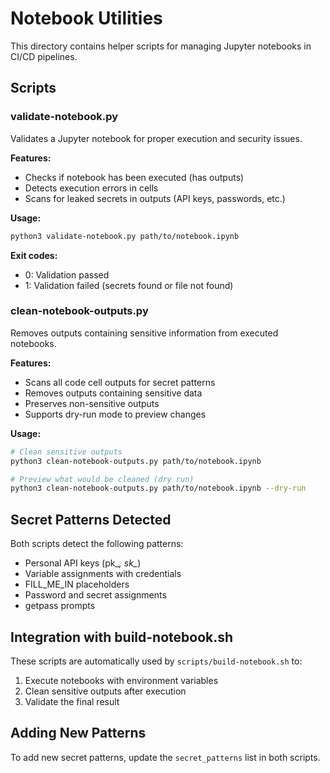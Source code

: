 # Notebook Utilities

This directory contains helper scripts for managing Jupyter notebooks in CI/CD pipelines.

## Scripts

### validate-notebook.py

Validates a Jupyter notebook for proper execution and security issues.

**Features:**
- Checks if notebook has been executed (has outputs)
- Detects execution errors in cells
- Scans for leaked secrets in outputs (API keys, passwords, etc.)

**Usage:**
```bash
python3 validate-notebook.py path/to/notebook.ipynb
```

**Exit codes:**
- 0: Validation passed
- 1: Validation failed (secrets found or file not found)

### clean-notebook-outputs.py

Removes outputs containing sensitive information from executed notebooks.

**Features:**
- Scans all code cell outputs for secret patterns
- Removes outputs containing sensitive data
- Preserves non-sensitive outputs
- Supports dry-run mode to preview changes

**Usage:**
```bash
# Clean sensitive outputs
python3 clean-notebook-outputs.py path/to/notebook.ipynb

# Preview what would be cleaned (dry run)
python3 clean-notebook-outputs.py path/to/notebook.ipynb --dry-run
```

## Secret Patterns Detected

Both scripts detect the following patterns:
- Personal API keys (pk_*, sk_*)
- Variable assignments with credentials
- FILL_ME_IN placeholders
- Password and secret assignments
- getpass prompts

## Integration with build-notebook.sh

These scripts are automatically used by `scripts/build-notebook.sh` to:
1. Execute notebooks with environment variables
2. Clean sensitive outputs after execution
3. Validate the final result

## Adding New Patterns

To add new secret patterns, update the `secret_patterns` list in both scripts.
